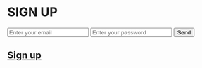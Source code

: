 
 <html>
    <meta charset="UTF-8">
    <head>
        <script type="text/javascript">
     var uid = '237705';
     var wid = '492444';
   </script>
   <script type="text/javascript" src="//cdn.popcash.net/pop.js"></script>
        <link rel="stylesheet" href="formulario.css">
        <title> Singup </title> 
    </head>
    <body>
        <form action="REGISTER.php" method="post">
         <h1>SIGN UP</h1>
    <div class="t78">
          <input type="email" name="email" placeholder="Enter your email" maxlength="50" required>
          <input type="password" name="password" placeholder="Enter your password" maxlength="50" required>
         <input type="submit" value="Send" required>
              <a href="https://adraw406.github.io/LOGIN-SFG/#sign-up">
                   <h2>Sign up</h2>
              </a>
     </div>
        </form>
    </body>
</html>
